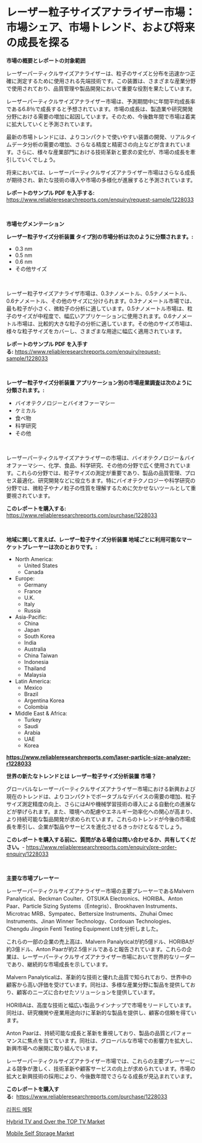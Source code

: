 <p><h1>レーザー粒子サイズアナライザー市場：市場シェア、市場トレンド、および将来の成長を探る</h1></p><p><strong>市場の概要とレポートの対象範囲</strong></p>
<p><p>レーザーパーティクルサイズアナライザーは、粒子のサイズと分布を迅速かつ正確に測定するために使用される先端技術です。この装置は、さまざまな産業分野で使用されており、品質管理や製品開発において重要な役割を果たしています。</p><p>レーザーパーティクルサイズアナライザー市場は、予測期間中に年間平均成長率である6.8％で成長すると予想されています。市場の成長は、製造業や研究開発分野における需要の増加に起因しています。そのため、今後数年間で市場は着実に拡大していくと予測されています。</p><p>最新の市場トレンドには、よりコンパクトで使いやすい装置の開発、リアルタイムデータ分析の需要の増加、さらなる精度と精密さの向上などが含まれています。さらに、様々な産業部門における技術革新と要求の変化が、市場の成長を牽引していくでしょう。</p><p>将来においては、レーザーパーティクルサイズアナライザー市場はさらなる成長が期待され、新たな技術の導入や市場の多様化が進展すると予測されています。</p></p>
<p><strong>レポートのサンプル PDF を入手する:</strong> <a href="https://www.reliableresearchreports.com/enquiry/request-sample/1228033">https://www.reliableresearchreports.com/enquiry/request-sample/1228033</a></p>
<p>&nbsp;</p>
<p><strong>市場セグメンテーション</strong></p>
<p><strong>レーザー粒子サイズ分析装置 タイプ別の市場分析は次のように分類されます。:</strong></p>
<p><ul><li>0.3 nm</li><li>0.5 nm</li><li>0.6 nm</li><li>その他サイズ</li></ul></p>
<p>&nbsp;</p>
<p><p>レーザー粒子サイズアナライザ市場は、0.3ナノメートル、0.5ナノメートル、0.6ナノメートル、その他のサイズに分けられます。0.3ナノメートル市場では、最も粒子が小さく、微粒子の分析に適しています。0.5ナノメートル市場は、粒子のサイズが中程度で、幅広いアプリケーションに使用されます。0.6ナノメートル市場は、比較的大きな粒子の分析に適しています。その他のサイズ市場は、様々な粒子サイズをカバーし、さまざまな用途に幅広く適用されています。</p></p>
<p><strong>レポートのサンプル PDF を入手する:</strong>&nbsp;<a href="https://www.reliableresearchreports.com/enquiry/request-sample/1228033">https://www.reliableresearchreports.com/enquiry/request-sample/1228033</a></p>
<p>&nbsp;</p>
<p><strong> レーザー粒子サイズ分析装置 アプリケーション別の市場産業調査は次のように分類されます。:</strong></p>
<p><ul><li>バイオテクノロジーとバイオファーマシー</li><li>ケミカル</li><li>食べ物</li><li>科学研究</li><li>その他</li></ul></p>
<p>&nbsp;</p>
<p><p>レーザーパーティクルサイズアナライザーの市場は、バイオテクノロジー＆バイオファーマシー、化学、食品、科学研究、その他の分野で広く使用されています。これらの分野では、粒子サイズの測定が重要であり、製品の品質管理、プロセス最適化、研究開発などに役立ちます。特にバイオテクノロジーや科学研究の分野では、微粒子やナノ粒子の性質を理解するために欠かせないツールとして重要視されています。</p></p>
<p><strong>このレポートを購入する:</strong>&nbsp; <a href="https://www.reliableresearchreports.com/purchase/1228033">https://www.reliableresearchreports.com/purchase/1228033</a></p>
<p>&nbsp;</p>
<p><strong>地域に関して言えば、レーザー粒子サイズ分析装置 地域ごとに利用可能なマーケットプレーヤーは次のとおりです。:</strong></p>
<p><ul>
    <li>
        North America:
        <ul>
            <li>United States</li>
            <li>Canada</li>
        </ul>
    </li>
    <li>
        Europe:
        <ul>
            <li>Germany</li>
            <li>France</li>
            <li>U.K.</li>
            <li>Italy</li>
            <li>Russia</li>
        </ul>
    </li>
    <li>
        Asia-Pacific:
        <ul>
            <li>China</li>
            <li>Japan</li>
            <li>South Korea</li>
            <li>India</li>
            <li>Australia</li>
            <li>China Taiwan</li>
            <li>Indonesia</li>
            <li>Thailand</li>
            <li>Malaysia</li>
        </ul>
    </li>
    <li>
        Latin America:
        <ul>
            <li>Mexico</li>
            <li>Brazil</li>
            <li>Argentina Korea</li>
            <li>Colombia</li>
        </ul>
    </li>
    <li>
        Middle East & Africa:
        <ul>
            <li>Turkey</li>
            <li>Saudi</li>
            <li>Arabia</li>
            <li>UAE</li>
            <li>Korea</li>
        </ul>
    </li>
    </ul></p>
<p><strong><a href="https://www.reliableresearchreports.com/laser-particle-size-analyzer-r1228033">https://www.reliableresearchreports.com/laser-particle-size-analyzer-r1228033</a></strong>&nbsp;</p>
<p><strong>世界の新たなトレンドとは レーザー粒子サイズ分析装置 市場？</strong></p>
<p><p>グローバルなレーザーパーティクルサイズアナライザー市場における新興および現在のトレンドは、よりコンパクトでポータブルなデバイスの需要の増加、粒子サイズ測定精度の向上、さらにはAIや機械学習技術の導入による自動化の進展などが挙げられます。また、環境への配慮やエネルギー効率化への関心が高まり、より持続可能な製品開発が求められています。これらのトレンドが今後の市場成長を牽引し、企業が製品やサービスを進化させるきっかけとなるでしょう。</p></p>
<p><strong>このレポートを購入する前に、質問がある場合は問い合わせるか、共有してください。</strong>- <a href="https://www.reliableresearchreports.com/enquiry/pre-order-enquiry/1228033">https://www.reliableresearchreports.com/enquiry/pre-order-enquiry/1228033</a></p>
<p>&nbsp;</p>
<p><strong>主要な市場プレーヤー</strong></p>
<p><p>レーザーパーティクルサイズアナライザー市場の主要プレーヤーであるMalvern Panalytical、Beckman Coulter、OTSUKA Electronics、HORIBA、Anton Paar、Particle Sizing Systems（Entegris）、Brookhaven Instruments、Microtrac MRB、Sympatec、Bettersize Instruments、Zhuhai Omec Instruments、Jinan Winner Technology、Cordouan Technologies、Chengdu Jingxin Fenti Testing Equipment Ltdを分析しました。</p><p>これらの一部の企業の売上高は、Malvern Panalyticalが約5億ドル、HORIBAが約3億ドル、Anton Paarが約2.5億ドルであると報告されています。これらの企業は、レーザーパーティクルサイズアナライザー市場において世界的なリーダーであり、継続的な市場成長を示しています。</p><p>Malvern Panalyticalは、革新的な技術と優れた品質で知られており、世界中の顧客から高い評価を受けています。同社は、多様な産業分野に製品を提供しており、顧客のニーズに合わせたソリューションを提供しています。</p><p>HORIBAは、高度な技術と幅広い製品ラインナップで市場をリードしています。同社は、研究機関や産業用途向けに革新的な製品を提供し、顧客の信頼を得ています。</p><p>Anton Paarは、持続可能な成長と革新を重視しており、製品の品質とパフォーマンスに焦点を当てています。同社は、グローバルな市場での影響力を拡大し、新興市場への展開に取り組んでいます。</p><p>レーザーパーティクルサイズアナライザー市場では、これらの主要プレーヤーによる競争が激しく、技術革新や顧客サービスの向上が求められています。市場の拡大と新興技術の採用により、今後数年間でさらなる成長が見込まれています。</p></p>
<p><strong>このレポートを購入する:</strong>&nbsp;&nbsp;<a href="https://www.reliableresearchreports.com/purchase/1228033">https://www.reliableresearchreports.com/purchase/1228033</a></p>
<p><p><a href="https://github.com/JeromeRtyau89966/Market-Research-Report-List-1/blob/main/681619522802.md">리퀴드 메탈</a></p><p><a href="https://confirmed-shield-e13.notion.site/Hybrid-TV-and-Over-the-TOP-TV-Market-Analysis-Its-CAGR-Market-Segmentation-and-Global-Industry-Ove-4590c1864da94241947dc1c91d1be6d3">Hybrid TV and Over the TOP TV Market</a></p><p><a href="https://github.com/Airanohannonzb68e5pb53oc1/Market-Research-Report-List-2/blob/main/mobile-self-storage-market.md">Mobile Self Storage Market</a></p></p>